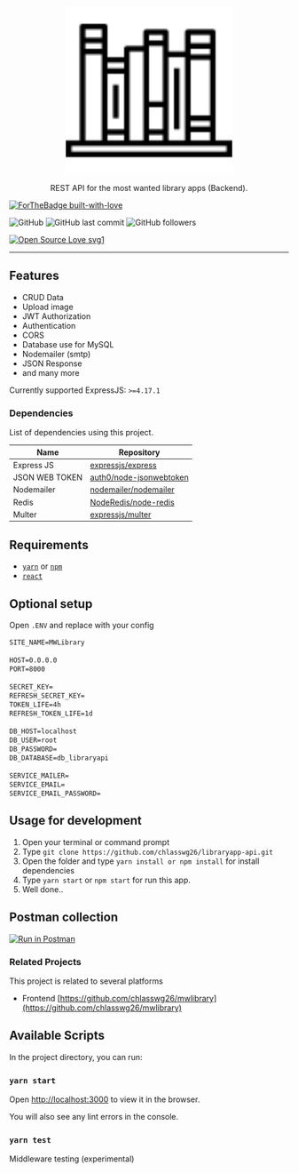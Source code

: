 <p align="center">
  <img alt="Library App API" src="https://github.com/chlasswg26/mwlibrary/blob/master/src/images/bookshelf.png" width="300">
</p>
<p align="center">
  REST API for the most wanted library apps (Backend).<br/>
</p>


[![ForTheBadge built-with-love](http://ForTheBadge.com/images/badges/built-with-love.svg)](https://github.com/chlasswg26/)


![GitHub](https://img.shields.io/github/license/chlasswg26/libraryapp-api?style=for-the-badge)
![GitHub last commit](https://img.shields.io/github/last-commit/chlasswg26/libraryapp-api?style=for-the-badge)
![GitHub followers](https://img.shields.io/github/followers/chlasswg26?style=for-the-badge)

[![Open Source Love svg1](https://badges.frapsoft.com/os/v1/open-source.svg?v=103)](https://github.com/chlasswg26/libraryapp-api/)

---

## Features

- CRUD Data
- Upload image
- JWT Authorization
- Authentication
- CORS
- Database use for MySQL
- Nodemailer (smtp)
- JSON Response
- and many more

Currently supported ExpressJS: `>=4.17.1`

### Dependencies

List of dependencies using this project.

| Name | Repository |
| ------ | ------ |
| Express JS | [expressjs/express](https://github.com/expressjs/express) |
| JSON WEB TOKEN | [auth0/node-jsonwebtoken](https://github.com/auth0/node-jsonwebtoken) |
| Nodemailer | [nodemailer/nodemailer](https://github.com/nodemailer/nodemailer) |
| Redis | [NodeRedis/node-redis](https://github.com/NodeRedis/node-redis) |
| Multer | [expressjs/multer](https://github.com/expressjs/multer) |

## Requirements

* [`yarn`](https://yarnpkg.com/getting-started/install) or [`npm`](https://www.npmjs.com/)
* [`react`](https://reactjs.org/docs/create-a-new-react-app.html)

## Optional setup

Open `.ENV` and replace with your config
```shell
SITE_NAME=MWLibrary

HOST=0.0.0.0
PORT=8000

SECRET_KEY=
REFRESH_SECRET_KEY=
TOKEN_LIFE=4h
REFRESH_TOKEN_LIFE=1d

DB_HOST=localhost
DB_USER=root
DB_PASSWORD=
DB_DATABASE=db_libraryapi

SERVICE_MAILER=
SERVICE_EMAIL=
SERVICE_EMAIL_PASSWORD=
```

## Usage for development

1. Open your terminal or command prompt
2. Type `git clone https://github.com/chlasswg26/libraryapp-api.git`
3. Open the folder and type `yarn install or npm install` for install dependencies
6. Type `yarn start` or `npm start` for run this app.
7. Well done..

## Postman collection

[![Run in Postman](https://run.pstmn.io/button.svg)](https://app.getpostman.com/run-collection/d13765413e87454f9f1e)


### Related Projects
This project is related to several platforms

* Frontend [https://github.com/chlasswg26/mwlibrary](https://github.com/chlasswg26/mwlibrary)

## Available Scripts

In the project directory, you can run:

### `yarn start`

Open [http://localhost:3000](http://localhost:8000) to view it in the browser.

You will also see any lint errors in the console.

### `yarn test`

Middleware testing (experimental)
